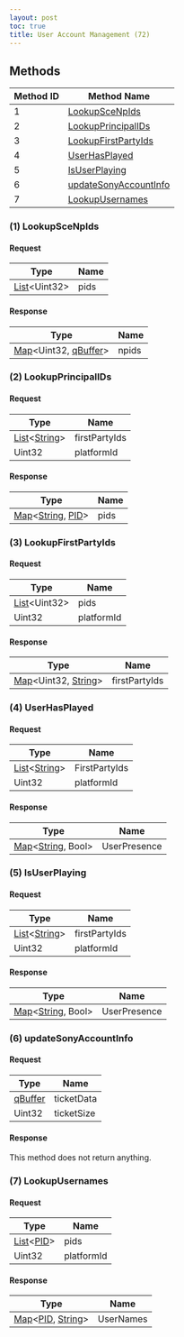 ```yaml
---
layout: post
toc: true
title: User Account Management (72)
---
```


## Methods

| Method ID | Method Name                                       |
| --------- | ------------------------------------------------- |
| 1         | [LookupSceNpIds](#1-lookupscenpids)               |
| 2         | [LookupPrincipalIDs](#2-lookupprincipalids)       |
| 3         | [LookupFirstPartyIds](#3-lookupfirstpartyids)     |
| 4         | [UserHasPlayed](#4-userhasplayed)                 |
| 5         | [IsUserPlaying](#5-isuserplaying)                 |
| 6         | [updateSonyAccountInfo](#6-updatesonyaccountinfo) |
| 7         | [LookupUsernames](#7-lookupusernames)             |

### (1) LookupSceNpIds
#### Request

| Type                 | Name |
| -------------------- | ---- |
| [List]&lt;Uint32&gt; | pids |

#### Response

| Type                           | Name  |
| ------------------------------ | ----- |
| [Map]&lt;Uint32, [qBuffer]&gt; | npids |

### (2) LookupPrincipalIDs
#### Request

| Type                   | Name          |
| ---------------------- | ------------- |
| [List]&lt;[String]&gt; | firstPartyIds |
| Uint32                 | platformId    |

#### Response

| Type                         | Name |
| ---------------------------- | ---- |
| [Map]&lt;[String], [PID]&gt; | pids |

### (3) LookupFirstPartyIds
#### Request

| Type                 | Name       |
| -------------------- | ---------- |
| [List]&lt;Uint32&gt; | pids       |
| Uint32               | platformId |

#### Response

| Type                          | Name          |
| ----------------------------- | ------------- |
| [Map]&lt;Uint32, [String]&gt; | firstPartyIds |

### (4) UserHasPlayed
#### Request

| Type                   | Name          |
| ---------------------- | ------------- |
| [List]&lt;[String]&gt; | FirstPartyIds |
| Uint32                 | platformId    |

#### Response

| Type                        | Name         |
| --------------------------- | ------------ |
| [Map]&lt;[String], Bool&gt; | UserPresence |

### (5) IsUserPlaying
#### Request

| Type                   | Name          |
| ---------------------- | ------------- |
| [List]&lt;[String]&gt; | firstPartyIds |
| Uint32                 | platformId    |

#### Response

| Type                        | Name         |
| --------------------------- | ------------ |
| [Map]&lt;[String], Bool&gt; | UserPresence |

### (6) updateSonyAccountInfo
#### Request

| Type      | Name       |
| --------- | ---------- |
| [qBuffer] | ticketData |
| Uint32    | ticketSize |

#### Response
This method does not return anything.

### (7) LookupUsernames
#### Request

| Type                | Name       |
| ------------------- | ---------- |
| [List]&lt;[PID]&gt; | pids       |
| Uint32              | platformId |

#### Response

| Type                         | Name      |
| ---------------------------- | --------- |
| [Map]&lt;[PID], [String]&gt; | UserNames |

[Result]: /docs/nex/types#result
[String]: /docs/nex/types#string
[Buffer]: /docs/nex/types#buffer
[qBuffer]: /docs/nex/types#qbuffer
[List]: /docs/nex/types#list
[Map]: /docs/nex/types#map
[DateTime]: /docs/nex/types#datetime
[Structure]: /docs/nex/types#structure
[Data]: /docs/nex/types#anydataholder
[StationURL]: /docs/nex/types#stationurl
[Variant]: /docs/nex/types#variant
[PID]: /docs/nex/types#pid
